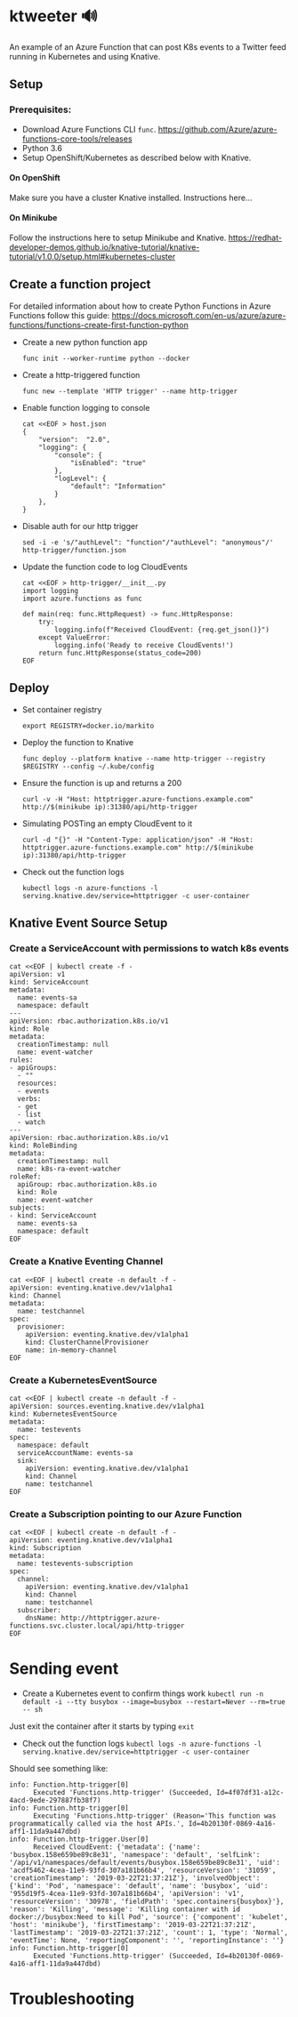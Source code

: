 # ktweeter 🔊
An example of an Azure Function that can post K8s events to a Twitter feed running in Kubernetes and using Knative.

## Setup

### Prerequisites:
- Download Azure Functions CLI `func`.  https://github.com/Azure/azure-functions-core-tools/releases
- Python 3.6
- Setup OpenShift/Kubernetes as described below with Knative.

#### On OpenShift 

Make sure you have a cluster Knative installed.  Instructions here...

#### On Minikube

Follow the instructions here to setup Minikube and Knative. https://redhat-developer-demos.github.io/knative-tutorial/knative-tutorial/v1.0.0/setup.html#kubernetes-cluster



## Create a function project 

For detailed information about how to create Python Functions in Azure Functions follow this guide: 
https://docs.microsoft.com/en-us/azure/azure-functions/functions-create-first-function-python


* Create a new python function app

  `func init --worker-runtime python --docker`

* Create a http-triggered function

  `func new --template 'HTTP trigger' --name http-trigger`

* Enable function logging to console
  ```
  cat <<EOF > host.json
  {
      "version":  "2.0",
      "logging": {
          "console": {
              "isEnabled": "true"
          },
          "logLevel": {
              "default": "Information"
          }
      },
  }
  ```
* Disable auth for our http trigger

  `sed -i -e 's/"authLevel": "function"/"authLevel": "anonymous"/' http-trigger/function.json`

* Update the function code to log CloudEvents
  ```
  cat <<EOF > http-trigger/__init__.py
  import logging
  import azure.functions as func

  def main(req: func.HttpRequest) -> func.HttpResponse:
      try:
          logging.info(f"Received CloudEvent: {req.get_json()}")
      except ValueError:
          logging.info('Ready to receive CloudEvents!')
      return func.HttpResponse(status_code=200)
  EOF
  ```

## Deploy 

* Set container registry 

  `export REGISTRY=docker.io/markito`

* Deploy the function to Knative
  
  `func deploy --platform knative --name http-trigger --registry $REGISTRY --config ~/.kube/config`

* Ensure the function is up and returns a 200
  
  `curl -v -H "Host: httptrigger.azure-functions.example.com" http://$(minikube ip):31380/api/http-trigger`

* Simulating POSTing an empty CloudEvent to it
  
  `curl -d "{}" -H "Content-Type: application/json" -H "Host: httptrigger.azure-functions.example.com" http://$(minikube ip):31380/api/http-trigger`

* Check out the function logs
  
  `kubectl logs -n azure-functions -l serving.knative.dev/service=httptrigger -c user-container`

## Knative Event Source Setup 

### Create a ServiceAccount with permissions to watch k8s events
  ```
  cat <<EOF | kubectl create -f -
  apiVersion: v1
  kind: ServiceAccount
  metadata:
    name: events-sa
    namespace: default
  ---
  apiVersion: rbac.authorization.k8s.io/v1
  kind: Role
  metadata:
    creationTimestamp: null
    name: event-watcher
  rules:
  - apiGroups:
    - ""
    resources:
    - events
    verbs:
    - get
    - list
    - watch
  ---
  apiVersion: rbac.authorization.k8s.io/v1
  kind: RoleBinding
  metadata:
    creationTimestamp: null
    name: k8s-ra-event-watcher
  roleRef:
    apiGroup: rbac.authorization.k8s.io
    kind: Role
    name: event-watcher
  subjects:
  - kind: ServiceAccount
    name: events-sa
    namespace: default
  EOF
  ```

### Create a Knative Eventing Channel
  ```
  cat <<EOF | kubectl create -n default -f -
  apiVersion: eventing.knative.dev/v1alpha1
  kind: Channel
  metadata:
    name: testchannel
  spec:
    provisioner:
      apiVersion: eventing.knative.dev/v1alpha1
      kind: ClusterChannelProvisioner
      name: in-memory-channel
  EOF
  ```


### Create a KubernetesEventSource
  ```
  cat <<EOF | kubectl create -n default -f -
  apiVersion: sources.eventing.knative.dev/v1alpha1
  kind: KubernetesEventSource
  metadata:
    name: testevents
  spec:
    namespace: default
    serviceAccountName: events-sa
    sink:
      apiVersion: eventing.knative.dev/v1alpha1
      kind: Channel
      name: testchannel
  EOF
  ```

### Create a Subscription pointing to our Azure Function
  ```
  cat <<EOF | kubectl create -n default -f -
  apiVersion: eventing.knative.dev/v1alpha1
  kind: Subscription
  metadata:
    name: testevents-subscription
  spec:
    channel:
      apiVersion: eventing.knative.dev/v1alpha1
      kind: Channel
      name: testchannel
    subscriber:
      dnsName: http://httptrigger.azure-functions.svc.cluster.local/api/http-trigger
  EOF
  ```

# Sending event 

* Create a Kubernetes event to confirm things work
  `kubectl run -n default -i --tty busybox --image=busybox --restart=Never --rm=true -- sh`

Just exit the container after it starts by typing `exit`

* Check out the function logs
  `kubectl logs -n azure-functions -l serving.knative.dev/service=httptrigger -c user-container`

Should see something like:
  ```
  info: Function.http-trigger[0]
        Executed 'Functions.http-trigger' (Succeeded, Id=4f07df31-a12c-4acd-9ede-297887fb38f7)
  info: Function.http-trigger[0]
        Executing 'Functions.http-trigger' (Reason='This function was programmatically called via the host APIs.', Id=4b20130f-0869-4a16-aff1-11da9a447dbd)
  info: Function.http-trigger.User[0]
        Received CloudEvent: {'metadata': {'name': 'busybox.158e659be89c8e31', 'namespace': 'default', 'selfLink': '/api/v1/namespaces/default/events/busybox.158e659be89c8e31', 'uid': 'acdf5462-4cea-11e9-93fd-307a181b66b4', 'resourceVersion': '31059', 'creationTimestamp': '2019-03-22T21:37:21Z'}, 'involvedObject': {'kind': 'Pod', 'namespace': 'default', 'name': 'busybox', 'uid': '955d19f5-4cea-11e9-93fd-307a181b66b4', 'apiVersion': 'v1', 'resourceVersion': '30978', 'fieldPath': 'spec.containers{busybox}'}, 'reason': 'Killing', 'message': 'Killing container with id docker://busybox:Need to kill Pod', 'source': {'component': 'kubelet', 'host': 'minikube'}, 'firstTimestamp': '2019-03-22T21:37:21Z', 'lastTimestamp': '2019-03-22T21:37:21Z', 'count': 1, 'type': 'Normal', 'eventTime': None, 'reportingComponent': '', 'reportingInstance': ''}
  info: Function.http-trigger[0]
        Executed 'Functions.http-trigger' (Succeeded, Id=4b20130f-0869-4a16-aff1-11da9a447dbd)
  ```

# Troubleshooting


